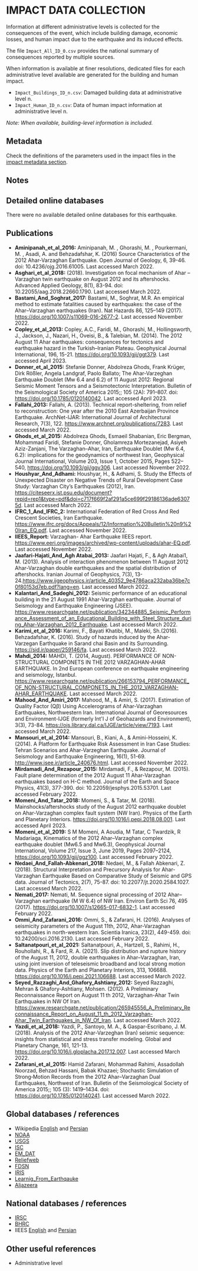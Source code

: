 # IMPACT DATA COLLECTION


Information at different administrative levels is collected for the consequences of the event, 
which include building damage, economic losses, and human impact due to the earthquake and its induced effects.

The file `Impact_All_ID_0.csv` provides the national summary of consequences reported by multiple sources.

When information is available at finer resolutions, dedicated files for each administrative level
available are generated for the building and human impact.

- `Impact_Buildings_ID_n.csv`: Damaged building data at administrative level n.
- `Impact_Human_ID_n.csv`: Data of human impact information at administrative level n.

_Note: When available, building-level information is included._


## Metadata

Check the definitions of the parameters used in the impact files in the [impact metadata section](https://gitlab.openquake.org/risk/ecd/-/blob/main/metadata.md#impact-data).


## Notes


## Detailed online databases
There were no available detailed online databases for this earthquake.


## Publications
- **Aminipanah_et_al_2016:** Aminipanah, M. , Ghorashi, M. , Pourkermani, M. , Asadi, A. and Behzadafshar, K. (2016) Source Characteristics of the 2012 Ahar-Varzaghan Earthquake. Open Journal of Geology, 6, 39-46. doi: 10.4236/ojg.2016.61005. Last accessed March 2022.  
- **Asghari_et_al_2018:** (2018). Investigation on focal mechanism of Ahar – Varzaghan twin earthquake on August 2012 and its aftershocks. Advanced Applied Geology, 8(1), 83-94. doi: 10.22055/aag.2018.22660.1790. Last accessed March 2022.
- **Bastami_And_Soghrat_2017:** Bastami, M., Soghrat, M.R. An empirical method to estimate fatalities caused by earthquakes: the case of the Ahar–Varzaghan earthquakes (Iran). Nat Hazards 86, 125–149 (2017). https://doi.org/10.1007/s11069-016-2677-2. Last accessed November 2022.
- **Copley_et_al_2013:** Copley, A.C., Faridi, M., Ghorashi, M., Hollingsworth, J., Jackson, J., Nazari, H., Oveisi, B., & Talebian, M. (2014). The 2012 August 11 Ahar earthquakes: consequences for tectonics and earthquake hazard in the Turkish–Iranian Plateau. Geophysical Journal International, 196, 15-21. https://doi.org/10.1093/gji/ggt379. Last accessed April 2023.
- **Donner_et_al_2015:** Stefanie Donner, Abdolreza Ghods, Frank Krüger, Dirk Rößler, Angela Landgraf, Paolo Ballato; The Ahar‐Varzeghan Earthquake Doublet (Mw 6.4 and 6.2) of 11 August 2012: Regional Seismic Moment Tensors and a Seismotectonic Interpretation. Bulletin of the Seismological Society of America 2015;; 105 (2A): 791–807. doi: https://doi.org/10.1785/0120140042. Last accessed April 2023.
- **Fallahi_2013:** Fallahi, A. (2013). Technical report-sheltering, from relief to reconstruction: One year after the 2010 East Azerbaijan Province Earthquake. ArchNet-IJAR: International Journal of Architectural Research, 7(3), 122. https://www.archnet.org/publications/7283. Last accessed March 2022.
- **Ghods_et_al_2015:** Abdolreza Ghods, Esmaeil Shabanian, Eric Bergman, Mohammad Faridi, Stefanie Donner, Gholamreza Mortezanejad, Asiyeh Aziz-Zanjani, The Varzaghan–Ahar, Iran, Earthquake Doublet (Mw 6.4, 6.2): implications for the geodynamics of northwest Iran, Geophysical Journal International, Volume 203, Issue 1, October 2015, Pages 522–540, https://doi.org/10.1093/gji/ggv306. Last accessed November 2022.
- **Houshyar_And_Adhami:** Houshyar, H., & Adhami, S. Study the Effects of Unexpected Disaster on Negative Trends of Rural Development Case Study: Varzaghan City’s Earthquakes (2012), Iran. https://citeseerx.ist.psu.edu/document?repid=rep1&type=pdf&doi=c717f669f2af291a5ce699f29186136ade63075d. Last accessed March 2022.
- **IFRC_1_And_IFRC_2:** International Federation of Red Cross And Red Crescent Societies, Iran Earthquake. https://www.ifrc.org/docs/Appeals/12/Information%20Bulletin%20n9%20Iran_EQ.pdf. Last accessed November 2022. 
- **IIEES_Report:** Varzaghan- Ahar Earthquake IIEES report. https://www.eeri.org/images/archived/wp-content/uploads/ahar-EQ.pdf. Last accessed November 2022.
- **Jaafari-Hajati_And_Agh Atabai_2013:** Jaafari Hajati, F., & Agh Atabai1, M. (2013). Analysis of interaction phenomenon between 11 August 2012 Ahar-Varzaghan double earthquakes and the spatial distribution of aftershocks. Iranian Journal of Geophysics, 7(3), 13-24.https://www.ijgeophysics.ir/article_40352_9e4786aca232aba36be7c0f80153d7eb.pdf?lang=en. Last accessed March 2022.
- **Kalantari_And_Sadeghi_2012:** Seismic performance of an educational building in the 21 August 1991 Ahar-Varzghan earthquake. Journal of Seismology and Earthquake Engineering (JSEE). https://www.researchgate.net/publication/342344885_Seismic_Performance_Assessment_of_an_Educational_Building_with_Steel_Structure_during_Ahar-Varzaghan_2012_Earthquake. Last accessed March 2022. 
- **Karimi_et_al_2016:** Karimi, F., Bayati Khatibi, M., Maleki, Sh.(2016). Behzadafshar, K. (2016). Study of hazards induced by the Ahar-Varzegan Earthquake in Sarand chai Basin and its Surrounding. https://sid.ir/paper/259146/fa. Last accessed March 2022. 
- **Mahdi_2014:** MAHDI, T. (2014, August). PERFORMANCE OF NON-STRUCTURAL COMPONETS IN THE 2012 VARZAGHAN-AHAR EARTHQUAKE. In 2nd European conference on earthquake engineering and seismology, Istanbul. https://www.researchgate.net/publication/266153794_PERFORMANCE_OF_NON-STRUCTURAL_COMPONETS_IN_THE_2012_VARZAGHAN-AHAR_EARTHQUAKE. Last accessed March 2022.
- **Mahood_And_Amiri_2017:** Mahood, M., & Amiri, S. (2017). Estimation of Quality Factor (Qβ) Using Accelerograms of Ahar-Varzaghan Earthquakes, Northwestern Iran. International Journal of Georesources and Environment-IJGE (formerly Int'l J of Geohazards and Environment), 3(3), 73-84. https://ojs.library.dal.ca/IJGE/article/view/7193. Last accessed March 2022. 
- **Mansouri_et_al_2014:** Mansouri, B., Kiani, A., & Amini-Hosseini, K. (2014). A Platform for Earthquake Risk Assessment in Iran Case Studies: Tehran Scenarios and Ahar-Varzeghan Earthquake. Journal of Seismology and Earthquake Engineering, 16(1), 51-69. http://www.jsee.ir/article_240676.html. Last accessed November 2022.
- **Mirdamadi_And_Rezapour_2015:** Mirdamadi, F., & Rezapour, M. (2015). Fault plane determination of the 2012 August 11 Ahar-Varzaghan earthquakes based on H-C method. Journal of the Earth and Space Physics, 41(3), 377-390. doi: 10.22059/jesphys.2015.53701. Last accessed February 2022.
- **Momeni_And_Tatar_2018:** Momeni, S., & Tatar, M. (2018). Mainshocks/aftershocks study of the August 2012 earthquake doublet on Ahar-Varzaghan complex fault system (NW Iran). Physics of the Earth and Planetary Interiors. https://doi.org/10.1016/j.pepi.2018.08.001. Last accessed April 2023.
- **Momeni_et_al_2019:** S M Momeni, A Aoudia, M Tatar, C Twardzik, R Madariaga, Kinematics of the 2012 Ahar–Varzaghan complex earthquake doublet (Mw6.5 and Mw6.3), Geophysical Journal International, Volume 217, Issue 3, June 2019, Pages 2097–2124, https://doi.org/10.1093/gji/ggz100. Last accessed February 2022.
- **Nedaei_And_Fallah-Abkenari_2018:** Nedaei, M., & Fallah Abkenari, Z. (2018). Structural Interpretation and Precursory Analysis for Ahar-Varzaghan Earthquake Based on Comparative Study of Seismic and GPS data. Journal of Tectonics, 2(7), 75-87. doi: 10.22077/jt.2020.2584.1027. Last accessed March 2022. 
- **Nemati_2017:** Nemati, M. Sequence signal processing of 2012 Ahar–Varzaghan earthquake (M W 6.4) of NW Iran. Environ Earth Sci 76, 495 (2017). https://doi.org/10.1007/s12665-017-6832-1. Last accessed February 2022.
- **Ommi_And_Zafarani_2016:** Ommi, S., & Zafarani, H. (2016). Analyses of seismicity parameters of the August 11th, 2012, Ahar-Varzaghan earthquakes in north-western Iran. Scientia Iranica, 23(2), 449-459. doi: 10.24200/sci.2016.2130. Last accessed February 2022.
- **Saltanatpouri_et_al_2021:** Saltanatpouri, A., Hartzell, S., Rahimi, H., Rouhollahi, R., & Fard, R. A. (2021). Slip distribution and rupture history of the August 11, 2012, double earthquakes in Ahar–Varzaghan, Iran, using joint inversion of teleseismic broadband and local strong motion data. Physics of the Earth and Planetary Interiors, 313, 106688. https://doi.org/10.1016/j.pepi.2021.106688. Last accessed March 2022. 
- **Seyed_Razzaghi_And_Ghafory_Ashtiany_2012:** Seyed Razzaghi, Mehran & Ghafory-Ashtiany, Mohsen. (2012). A Preliminary Reconnaissance Report on August 11 th 2012, Varzaghan-Ahar Twin Earthquakes in NW Of Iran. https://www.researchgate.net/publication/265945556_A_Preliminary_Reconnaissance_Report_on_August_11_th_2012_Varzaghan-Ahar_Twin_Earthquakes_in_NW_Of_Iran. Last accessed March 2022. 
- **Yazdi_et_al_2018:** Yazdi, P., Santoyo, M. A., & Gaspar-Escribano, J. M. (2018). Analysis of the 2012 Ahar-Varzeghan (Iran) seismic sequence: insights from statistical and stress transfer modeling. Global and Planetary Change, 161, 121-13. https://doi.org/10.1016/j.gloplacha.2017.12.007. Last accessed March 2022.  
- **Zafarani_et_al_2015:** Hamid Zafarani, Mohammad Rahimi, Assadollah Noorzad, Behzad Hassani, Babak Khazaei; Stochastic Simulation of Strong‐Motion Records from the 2012 Ahar–Varzaghan Dual Earthquakes, Northwest of Iran. Bulletin of the Seismological Society of America 2015;; 105 (3): 1419–1434. doi: https://doi.org/10.1785/0120140241. Last accessed March 2022.


## Global databases / references
- Wikipedia [English](https://en.wikipedia.org/wiki/2012_East_Azerbaijan_earthquakes) and [Persian](https://fa.wikipedia.org/wiki/%D8%B2%D9%85%DB%8C%D9%86%E2%80%8C%D9%84%D8%B1%D8%B2%D9%87%E2%80%8C%D9%87%D8%A7%DB%8C_%DB%B1%DB%B3%DB%B9%DB%B1_%D8%A2%D8%B0%D8%B1%D8%A8%D8%A7%DB%8C%D8%AC%D8%A7%D9%86_%D8%B4%D8%B1%D9%82%DB%8C)
- [NOAA](https://www.ngdc.noaa.gov/hazel/view/hazards/earthquake/event-more-info/9928)
- [USGS](https://earthquake.usgs.gov/earthquakes/eventpage/usp000jq5p/executive)
- [ISC](http://isc-mirror.iris.washington.edu/cgi-bin/FormatBibprint.pl?evid=604084447)
- [EM_DAT](https://public.emdat.be/data)
- [Reliefweb](https://reliefweb.int/report/iran-islamic-republic/iran-earthquake-information-bulletin-n%C2%B0-03)
- [FDSN](http://fdsn.adc1.iris.edu/networks/detail/I1/)
- [IRIS](http://ds.iris.edu/spud/momenttensor/1051404) 
- [Learnig_From_Earthqauke](http://www.learningfromearthquakes.org/component/lfe_reports/?view=lfereports&id=263&layout=default)
- [Aljazeera](https://www.aljazeera.com/news/2012/8/13/thousands-left-homeless-after-iran-quakes)


## National databases / references
- [IRSC](http://irsc.ut.ac.ir/focal.php?year=2017&month=11)
- [BHRC](https://www.bhrc.ac.ir/en)
- IIEES [English](http://www.iiees.ac.ir/en/ahar-varzeghan-twin-earthquakes-of-11-august-2012-mw-6-4-and-mw-6-3/) and [Persian](http://www.iiees.ac.ir/fa/%D8%B2%D9%85%DB%8C%D9%86%E2%80%8C%D9%84%D8%B1%D8%B2%D9%87%E2%80%8C%D9%87%D8%A7%DB%8C-%D8%AF%D9%88%DA%AF%D8%A7%D9%86%D9%87-21-%D9%85%D8%B1%D8%AF%D8%A7%D8%AF-1391-11-%D8%A7%D9%88%D8%AA-2012-%D8%A7/)

## Other useful references
- Administrative level